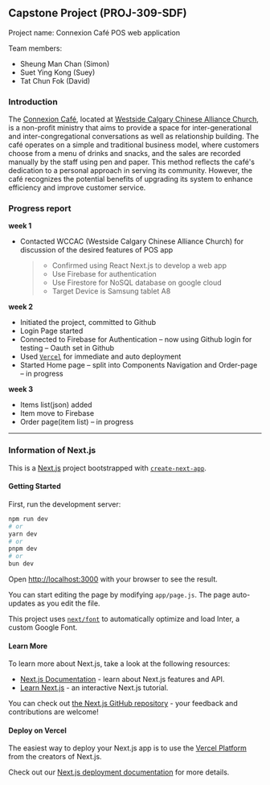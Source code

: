 ## Capstone Project (PROJ-309-SDF)

Project name: Connexion Café POS web application

Team members:

- Sheung Man Chan (Simon)
- Suet Ying Kong (Suey)
- Tat Chun Fok (David)

### Introduction

The [Connexion Café](https://connexion.wccac.net/), located at [Westside Calgary Chinese Alliance Church](https://www.wccac.net/), is a non-profit ministry that aims to provide a space for inter-generational and inter-congregational conversations as well as relationship building. The café operates on a simple and traditional business model, where customers choose from a menu of drinks and snacks, and the sales are recorded manually by the staff using pen and paper. This method reflects the café's dedication to a personal approach in serving its community. However, the café recognizes the potential benefits of upgrading its system to enhance efficiency and improve customer service.

### Progress report

**week 1**

- Contacted WCCAC (Westside Calgary Chinese Alliance Church) for discussion of the desired features of POS app
  > - Confirmed using React Next.js to develop a web app
  > - Use Firebase for authentication
  > - Use Firestore for NoSQL database on google cloud
  > - Target Device is Samsung tablet A8

**week 2**

- Initiated the project, committed to Github
- Login Page started
- Connected to Firebase for Authentication – now using Github login for testing – Oauth set in Github
- Used [`Vercel`](https://capstone-connexion-cafe.vercel.app/) for immediate and auto deployment
- Started Home page – split into Components Navigation and Order-page – in progress

**week 3**

- Items list(json) added
- Item move to Firebase
- Order page(item list) – in progress

---

### Information of Next.js

This is a [Next.js](https://nextjs.org/) project bootstrapped with [`create-next-app`](https://github.com/vercel/next.js/tree/canary/packages/create-next-app).

#### Getting Started

First, run the development server:

```bash
npm run dev
# or
yarn dev
# or
pnpm dev
# or
bun dev
```

Open [http://localhost:3000](http://localhost:3000) with your browser to see the result.

You can start editing the page by modifying `app/page.js`. The page auto-updates as you edit the file.

This project uses [`next/font`](https://nextjs.org/docs/basic-features/font-optimization) to automatically optimize and load Inter, a custom Google Font.

#### Learn More

To learn more about Next.js, take a look at the following resources:

- [Next.js Documentation](https://nextjs.org/docs) - learn about Next.js features and API.
- [Learn Next.js](https://nextjs.org/learn) - an interactive Next.js tutorial.

You can check out [the Next.js GitHub repository](https://github.com/vercel/next.js/) - your feedback and contributions are welcome!

#### Deploy on Vercel

The easiest way to deploy your Next.js app is to use the [Vercel Platform](https://vercel.com/new?utm_medium=default-template&filter=next.js&utm_source=create-next-app&utm_campaign=create-next-app-readme) from the creators of Next.js.

Check out our [Next.js deployment documentation](https://nextjs.org/docs/deployment) for more details.
